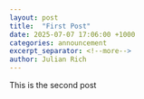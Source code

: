 ```yaml
---
layout: post
title:  "First Post"
date: 2025-07-07 17:06:00 +1000
categories: announcement
excerpt_separator: <!--more-->
author: Julian Rich
---
```


This is the second post
